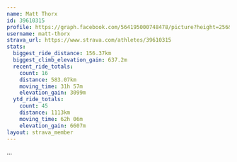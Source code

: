 ```yaml
---
name: Matt Thorx
id: 39610315
profile: https://graph.facebook.com/564195000748478/picture?height=256&width=256
username: matt-thorx
strava_url: https://www.strava.com/athletes/39610315
stats:
  biggest_ride_distance: 156.37km
  biggest_climb_elevation_gain: 637.2m
  recent_ride_totals:
    count: 16
    distance: 583.07km
    moving_time: 31h 57m
    elevation_gain: 3099m
  ytd_ride_totals:
    count: 45
    distance: 1113km
    moving_time: 62h 06m
    elevation_gain: 6607m
layout: strava_member
--- 
```

...
